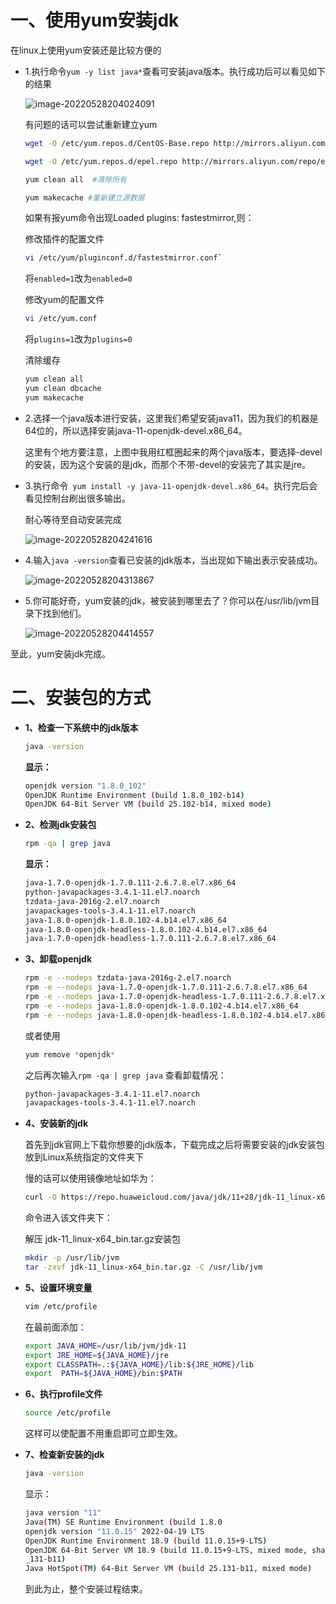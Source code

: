 # 一、使用yum安装jdk

在linux上使用yum安装还是比较方便的

- 1.执行命令`yum -y list java*`查看可安装java版本。执行成功后可以看见如下的结果

  ![image-20220528204024091](https://chenfl-note.oss-cn-hangzhou.aliyuncs.com/note/java/linux%E5%AE%89%E8%A3%85jdk/img/202205282100937.png)

  有问题的话可以尝试重新建立yum

  ```bash
  wget -O /etc/yum.repos.d/CentOS-Base.repo http://mirrors.aliyun.com/repo/Centos-7.repo
  
  wget -O /etc/yum.repos.d/epel.repo http://mirrors.aliyun.com/repo/epel-7.repo
  
  yum clean all  #清除所有
  
  yum makecache #重新建立源数据
  ```

  如果有报yum命令出现Loaded plugins: fastestmirror,则：

  修改插件的配置文件

  ```bash
  vi /etc/yum/pluginconf.d/fastestmirror.conf`
  ```


  将`enabled=1`改为`enabled=0`

  修改yum的配置文件

  ```bash
  vi /etc/yum.conf
  ```

  将`plugins=1`改为`plugins=0`

  清除缓存

  ```bash
  yum clean all
  yum clean dbcache
  yum makecache
  ```

- 2.选择一个java版本进行安装，这里我们希望安装java11，因为我们的机器是64位的，所以选择安装java-11-openjdk-devel.x86_64。

  这里有个地方要注意，上图中我用红框圈起来的两个java版本，要选择-devel的安装，因为这个安装的是jdk，而那个不带-devel的安装完了其实是jre。

- 3.执行命令` yum install -y java-11-openjdk-devel.x86_64`。执行完后会看见控制台刷出很多输出。

  耐心等待至自动安装完成

  ![image-20220528204241616](https://chenfl-note.oss-cn-hangzhou.aliyuncs.com/note/java/linux%E5%AE%89%E8%A3%85jdk/img/202205282100596.png)

- 4.输入`java -version`查看已安装的jdk版本，当出现如下输出表示安装成功。

  ![image-20220528204313867](https://chenfl-note.oss-cn-hangzhou.aliyuncs.com/note/java/linux%E5%AE%89%E8%A3%85jdk/img/202205282100727.png)

- 5.你可能好奇，yum安装的jdk，被安装到哪里去了？你可以在/usr/lib/jvm目录下找到他们。

  ![image-20220528204414557](https://chenfl-note.oss-cn-hangzhou.aliyuncs.com/note/java/linux%E5%AE%89%E8%A3%85jdk/img/202205282100688.png)

至此，yum安装jdk完成。

# 二、安装包的方式

- **1、检查一下系统中的jdk版本**

  ```bash
  java -version
  ```

  **显示：**

  ```bash
  openjdk version "1.8.0_102"
  OpenJDK Runtime Environment (build 1.8.0_102-b14)
  OpenJDK 64-Bit Server VM (build 25.102-b14, mixed mode)
  ```

- **2、检测jdk安装包**

  ```bash
  rpm -qa | grep java
  ```

  **显示：**

  ```bash
  java-1.7.0-openjdk-1.7.0.111-2.6.7.8.el7.x86_64
  python-javapackages-3.4.1-11.el7.noarch
  tzdata-java-2016g-2.el7.noarch
  javapackages-tools-3.4.1-11.el7.noarch
  java-1.8.0-openjdk-1.8.0.102-4.b14.el7.x86_64
  java-1.8.0-openjdk-headless-1.8.0.102-4.b14.el7.x86_64
  java-1.7.0-openjdk-headless-1.7.0.111-2.6.7.8.el7.x86_64
  ```

- **3、卸载openjdk**

  ```bash
  rpm -e --nodeps tzdata-java-2016g-2.el7.noarch
  rpm -e --nodeps java-1.7.0-openjdk-1.7.0.111-2.6.7.8.el7.x86_64
  rpm -e --nodeps java-1.7.0-openjdk-headless-1.7.0.111-2.6.7.8.el7.x86_64
  rpm -e --nodeps java-1.8.0-openjdk-1.8.0.102-4.b14.el7.x86_64
  rpm -e --nodeps java-1.8.0-openjdk-headless-1.8.0.102-4.b14.el7.x86_64
  ```

  或者使用

  ```bash
  yum remove *openjdk*
  ```

  之后再次输入`rpm -qa | grep java` 查看卸载情况：

  ```bash
  python-javapackages-3.4.1-11.el7.noarch
  javapackages-tools-3.4.1-11.el7.noarch
  ```

- **4、安装新的jdk**

  首先到jdk官网上下载你想要的jdk版本，下载完成之后将需要安装的jdk安装包放到Linux系统指定的文件夹下

  慢的话可以使用镜像地址如华为：

  ```bash
  curl -O https://repo.huaweicloud.com/java/jdk/11+28/jdk-11_linux-x64_bin.tar.gz
  ```

  命令进入该文件夹下：

  解压 jdk-11_linux-x64_bin.tar.gz安装包

  ```bash
  mkdir -p /usr/lib/jvm
  tar -zxvf jdk-11_linux-x64_bin.tar.gz -C /usr/lib/jvm
  ```

- **5、设置环境变量**

  ```bash
  vim /etc/profile
  ```

  在最前面添加：

  ```bash
  export JAVA_HOME=/usr/lib/jvm/jdk-11
  export JRE_HOME=${JAVA_HOME}/jre  
  export CLASSPATH=.:${JAVA_HOME}/lib:${JRE_HOME}/lib  
  export  PATH=${JAVA_HOME}/bin:$PATH
  ```

- **6、执行profile文件**

  ```bash
  source /etc/profile
  ```

  这样可以使配置不用重启即可立即生效。

- **7、检查新安装的jdk**

  ```bash
  java -version
  ```

  显示：

  ```bash
  java version "11"
  Java(TM) SE Runtime Environment (build 1.8.0
  openjdk version "11.0.15" 2022-04-19 LTS
  OpenJDK Runtime Environment 18.9 (build 11.0.15+9-LTS)
  OpenJDK 64-Bit Server VM 18.9 (build 11.0.15+9-LTS, mixed mode, sharing)
  _131-b11)
  Java HotSpot(TM) 64-Bit Server VM (build 25.131-b11, mixed mode)
  ```

  到此为止，整个安装过程结束。